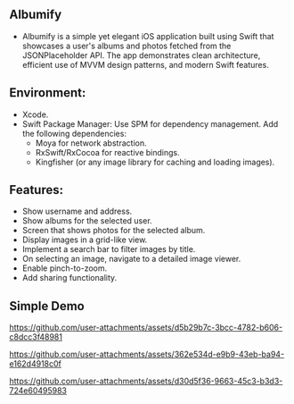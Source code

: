## Albumify
* Albumify is a simple yet elegant iOS application built using Swift that showcases a user's albums and photos fetched from the JSONPlaceholder API. The app demonstrates clean architecture, efficient use of MVVM design patterns, and modern Swift features.

## Environment:
* Xcode.
* Swift Package Manager: Use SPM for dependency management. Add the following dependencies:
   * Moya for network abstraction.
   * RxSwift/RxCocoa for reactive bindings.
   * Kingfisher (or any image library for caching and loading images).
     
## Features:
* Show username and address.
* Show albums for the selected user.
* Screen that shows photos for the selected album.
* Display images in a grid-like view.
* Implement a search bar to filter images by title.
* On selecting an image, navigate to a detailed image viewer.
* Enable pinch-to-zoom.
* Add sharing functionality.

## Simple Demo 
https://github.com/user-attachments/assets/d5b29b7c-3bcc-4782-b606-c8dcc3f48981


https://github.com/user-attachments/assets/362e534d-e9b9-43eb-ba94-e162d4918c0f


https://github.com/user-attachments/assets/d30d5f36-9663-45c3-b3d3-724e60495983


  
